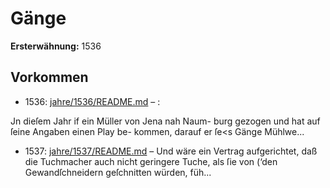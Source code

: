 # Gänge

**Ersterwähnung:** 1536

## Vorkommen
- 1536: [jahre/1536/README.md](../jahre/1536/README.md) – :

Jn dieſem Jahr if ein Müller von Jena nah Naum-
burg gezogen und hat auf ſeine Angaben einen Play be-
kommen, darauf er ſe<s Gänge Mühlwe...
- 1537: [jahre/1537/README.md](../jahre/1537/README.md) – Und wäre ein Vertrag aufgerichtet, daß
die Tuchmacher auch nicht geringere Tuche, als ſie von (‘den
Gewandſchneidern geſchnitten würden, füh...
